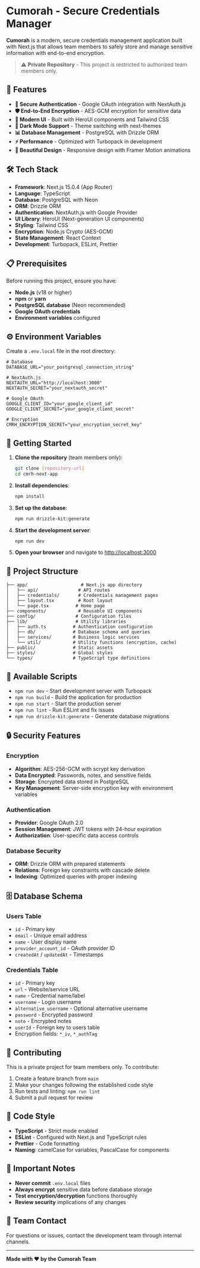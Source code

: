 # Cumorah - Secure Credentials Manager

**Cumorah** is a modern, secure credentials management application built with Next.js that allows team members to safely store and manage sensitive information with end-to-end encryption.

> ⚠️ **Private Repository** - This project is restricted to authorized team members only.

## 🚀 Features

- **🔐 Secure Authentication** - Google OAuth integration with NextAuth.js
- **🛡️ End-to-End Encryption** - AES-GCM encryption for sensitive data
- **📱 Modern UI** - Built with HeroUI components and Tailwind CSS
- **🌙 Dark Mode Support** - Theme switching with next-themes
- **📊 Database Management** - PostgreSQL with Drizzle ORM
- **⚡ Performance** - Optimized with Turbopack in development
- **🎨 Beautiful Design** - Responsive design with Framer Motion animations

## 🛠️ Tech Stack

- **Framework**: Next.js 15.0.4 (App Router)
- **Language**: TypeScript
- **Database**: PostgreSQL with Neon
- **ORM**: Drizzle ORM
- **Authentication**: NextAuth.js with Google Provider
- **UI Library**: HeroUI (Next-generation UI components)
- **Styling**: Tailwind CSS
- **Encryption**: Node.js Crypto (AES-GCM)
- **State Management**: React Context
- **Development**: Turbopack, ESLint, Prettier

## 📋 Prerequisites

Before running this project, ensure you have:

- **Node.js** (v18 or higher)
- **npm** or **yarn**
- **PostgreSQL database** (Neon recommended)
- **Google OAuth credentials**
- **Environment variables** configured

## ⚙️ Environment Variables

Create a `.env.local` file in the root directory:

```env
# Database
DATABASE_URL="your_postgresql_connection_string"

# NextAuth.js
NEXTAUTH_URL="http://localhost:3000"
NEXTAUTH_SECRET="your_nextauth_secret"

# Google OAuth
GOOGLE_CLIENT_ID="your_google_client_id"
GOOGLE_CLIENT_SECRET="your_google_client_secret"

# Encryption
CMRH_ENCRYPTION_SECRET="your_encryption_secret_key"
```

## 🚀 Getting Started

1. **Clone the repository** (team members only):
   ```bash
   git clone [repository-url]
   cd cmrh-next-app
   ```

2. **Install dependencies**:
   ```bash
   npm install
   ```

3. **Set up the database**:
   ```bash
   npm run drizzle-kit:generate
   ```

4. **Start the development server**:
   ```bash
   npm run dev
   ```

5. **Open your browser** and navigate to [http://localhost:3000](http://localhost:3000)

## 📁 Project Structure

```
├── app/                    # Next.js app directory
│   ├── api/               # API routes
│   ├── credentials/       # Credentials management pages
│   ├── layout.tsx         # Root layout
│   └── page.tsx          # Home page
├── components/            # Reusable UI components
├── config/               # Configuration files
├── lib/                  # Utility libraries
│   ├── auth.ts          # Authentication configuration
│   ├── db/              # Database schema and queries
│   ├── services/        # Business logic services
│   └── util/            # Utility functions (encryption, cache)
├── public/              # Static assets
├── styles/              # Global styles
└── types/               # TypeScript type definitions
```

## 🔧 Available Scripts

- `npm run dev` - Start development server with Turbopack
- `npm run build` - Build the application for production
- `npm run start` - Start the production server
- `npm run lint` - Run ESLint and fix issues
- `npm run drizzle-kit:generate` - Generate database migrations

## 🔒 Security Features

### Encryption
- **Algorithm**: AES-256-GCM with scrypt key derivation
- **Data Encrypted**: Passwords, notes, and sensitive fields
- **Storage**: Encrypted data stored in PostgreSQL
- **Key Management**: Server-side encryption key with environment variables

### Authentication
- **Provider**: Google OAuth 2.0
- **Session Management**: JWT tokens with 24-hour expiration
- **Authorization**: User-specific data access controls

### Database Security
- **ORM**: Drizzle ORM with prepared statements
- **Relations**: Foreign key constraints with cascade delete
- **Indexing**: Optimized queries with proper indexing

## 🗄️ Database Schema

### Users Table
- `id` - Primary key
- `email` - Unique email address
- `name` - User display name
- `provider_account_id` - OAuth provider ID
- `createdAt` / `updatedAt` - Timestamps

### Credentials Table
- `id` - Primary key
- `url` - Website/service URL
- `name` - Credential name/label
- `username` - Login username
- `alternative_username` - Optional alternative username
- `password` - Encrypted password
- `note` - Encrypted notes
- `userId` - Foreign key to users table
- Encryption fields: `*_iv`, `*_authTag`

## 🤝 Contributing

This is a private project for team members only. To contribute:

1. Create a feature branch from `main`
2. Make your changes following the established code style
3. Run tests and linting: `npm run lint`
4. Submit a pull request for review

## 📝 Code Style

- **TypeScript** - Strict mode enabled
- **ESLint** - Configured with Next.js and TypeScript rules
- **Prettier** - Code formatting
- **Naming**: camelCase for variables, PascalCase for components

## 🚨 Important Notes

- **Never commit** `.env.local` files
- **Always encrypt** sensitive data before database storage
- **Test encryption/decryption** functions thoroughly
- **Review security** implications of any changes

## 📧 Team Contact

For questions or issues, contact the development team through internal channels.

---

**Made with ❤️ by the Cumorah Team**